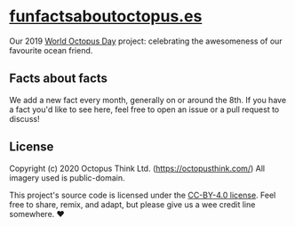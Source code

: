 # [funfactsaboutoctopus.es](https://funfactsaboutoctopus.es/)

Our 2019 [World Octopus Day](https://www.daysoftheyear.com/days/world-octopus-day/) project: celebrating the awesomeness of our favourite ocean friend.

## Facts about facts

We add a new fact every month, generally on or around the 8th. If you have a fact you'd like to see here, feel free to open an issue or a pull request to discuss!

## License

Copyright (c) 2020 Octopus Think Ltd. (https://octopusthink.com/) All imagery used is public-domain.

This project's source code is licensed under the [CC-BY-4.0 license](https://creativecommons.org/licenses/by/4.0/). Feel free to share, remix, and adapt, but please give us a wee credit line somewhere. ❤️ 
